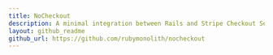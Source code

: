 ```yaml
---
title: NoCheckout
description: A minimal integration between Rails and Stripe Checkout Sessions
layout: github_readme
github_url: https://github.com/rubymonolith/nocheckout
---
```

